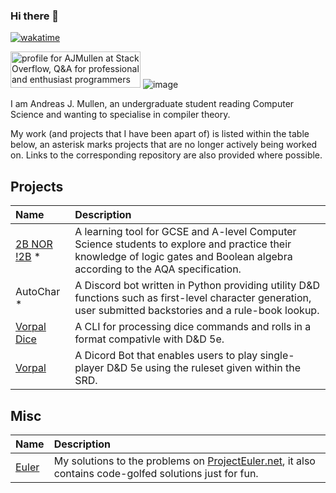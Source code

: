 ### Hi there 👋

[![wakatime](https://wakatime.com/badge/user/8eec35f3-fd84-49c8-835b-b417c4509a9a.svg)](https://wakatime.com/@8eec35f3-fd84-49c8-835b-b417c4509a9a)

<a href="https://stackoverflow.com/users/14906598/ajmullen"><img src="https://stackoverflow.com/users/flair/14906598.png" width="208" height="58" alt="profile for AJMullen at Stack Overflow, Q&amp;A for professional and enthusiast programmers" title="profile for AJMullen at Stack Overflow, Q&amp;A for professional and enthusiast programmers"></a>
![image](https://projecteuler.net/profile/AJMullen.png)

I am Andreas J. Mullen, an undergraduate student reading Computer Science and wanting to specialise in compiler theory.

My work (and projects that I have been apart of) is listed within the table below, an asterisk marks projects that are no longer actively being worked on. Links to the corresponding repository are also provided where possible. 

## Projects 
| Name | Description | 
|:--- | :--- |
| [2B NOR !2B](https://github.com/skirtyman/2BNOR-2B) * | A learning tool for GCSE and A-level Computer Science students to explore and practice their knowledge of logic gates and Boolean algebra according to the AQA specification. |
| AutoChar * | A Discord bot written in Python providing utility D&D functions such as first-level character generation, user submitted backstories and a rule-book lookup. |
| [Vorpal Dice](https://github.com/VorpalBot/Dice-Engine) | A CLI for processing dice commands and rolls in a format compativle with D&D 5e. |
| [Vorpal](https://github.com/VorpalBot) | A Dicord Bot that enables users to play single-player D&D 5e using the ruleset given within the SRD. |

## Misc
| Name | Description | 
|:--- | :--- |
| [Euler](https://github.com/skirtyman/Euler) | My solutions to the problems on [ProjectEuler.net](https://projecteuler.net/), it also contains code-golfed solutions just for fun. |

<!--

**trynfulf/trynfulf** is a ✨ _special_ ✨ repository because its `README.md` (this file) appears on your GitHub profile.

Here are some ideas to get you started:

- 🔭 I’m currently working on ...
- 🌱 I’m currently learning ...
- 👯 I’m looking to collaborate on ...
- 🤔 I’m looking for help with ...
- 💬 Ask me about ...
- 📫 How to reach me: ...
- 😄 Pronouns: ...
- ⚡ Fun fact: ...
-->
